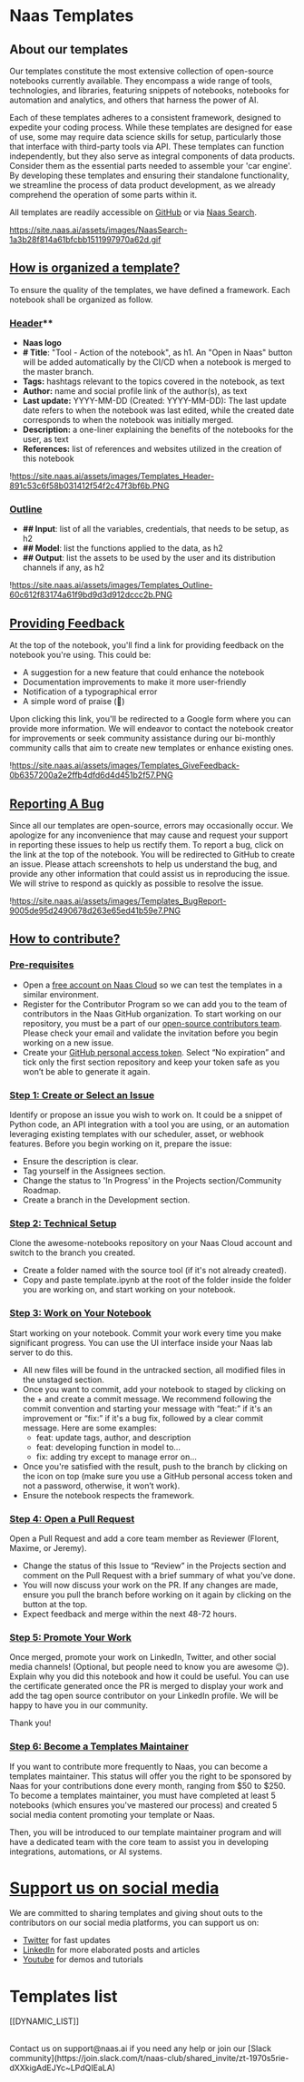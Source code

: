 # Naas Templates

## About our templates

Our templates constitute the most extensive collection of open-source notebooks currently available. They encompass a wide range of tools, technologies, and libraries, featuring snippets of notebooks, notebooks for automation and analytics, and others that harness the power of AI.

Each of these templates adheres to a consistent framework, designed to expedite your coding process. While these templates are designed for ease of use, some may require data science skills for setup, particularly those that interface with third-party tools via API. These templates can function independently, but they also serve as integral components of data products. Consider them as the essential parts needed to assemble your 'car engine'. By developing these templates and ensuring their standalone functionality, we streamline the process of data product development, as we already comprehend the operation of some parts within it.

All templates are readily accessible on [GitHub](https://github.com/jupyter-naas/awesome-notebooks) or via [Naas Search](https://naas.ai/search).

https://site.naas.ai/assets/images/NaasSearch-1a3b28f814a61bfcbb1511997970a62d.gif

## [How is organized a template?](https://site.naas.ai/docs/developers/templates#how-is-organized-a-template)

To ensure the quality of the templates, we have defined a framework. Each notebook shall be organized as follow.

### [Header](https://site.naas.ai/docs/developers/templates#header)**

- **Naas logo**
- **# Title**: "Tool - Action of the notebook", as h1. An "Open in Naas" button will be added automatically by the CI/CD when a notebook is merged to the master branch.
- **Tags:** hashtags relevant to the topics covered in the notebook, as text
- **Author:** name and social profile link of the author(s), as text
- **Last update:** YYYY-MM-DD (Created: YYYY-MM-DD): The last update date refers to when the notebook was last edited, while the created date corresponds to when the notebook was initially merged.
- **Description:** a one-liner explaining the benefits of the notebooks for the user, as text
- **References:** list of references and websites utilized in the creation of this notebook

!https://site.naas.ai/assets/images/Templates_Header-891c53c6f58b031412f54f2c47f3bf6b.PNG

### [Outline](https://site.naas.ai/docs/developers/templates#outline)

- **## Input**: list of all the variables, credentials, that needs to be setup, as h2
- **## Model**: list the functions applied to the data, as h2
- **## Output**: list the assets to be used by the user and its distribution channels if any, as h2

!https://site.naas.ai/assets/images/Templates_Outline-60c612f83174a61f9bd9d3d912dccc2b.PNG

## [Providing Feedback](https://site.naas.ai/docs/developers/templates#providing-feedback)

At the top of the notebook, you'll find a link for providing feedback on the notebook you're using. This could be:

- A suggestion for a new feature that could enhance the notebook
- Documentation improvements to make it more user-friendly
- Notification of a typographical error
- A simple word of praise (🙂)

Upon clicking this link, you'll be redirected to a Google form where you can provide more information. We will endeavor to contact the notebook creator for improvements or seek community assistance during our bi-monthly community calls that aim to create new templates or enhance existing ones.

!https://site.naas.ai/assets/images/Templates_GiveFeedback-0b6357200a2e2ffb4dfd6d4d451b2f57.PNG

## [Reporting A Bug](https://site.naas.ai/docs/developers/templates#reporting-a-bug)

Since all our templates are open-source, errors may occasionally occur. We apologize for any inconvenience that may cause and request your support in reporting these issues to help us rectify them. To report a bug, click on the link at the top of the notebook. You will be redirected to GitHub to create an issue. Please attach screenshots to help us understand the bug, and provide any other information that could assist us in reproducing the issue. We will strive to respond as quickly as possible to resolve the issue.

!https://site.naas.ai/assets/images/Templates_BugReport-9005de95d2490678d263e65ed41b59e7.PNG

## [How to contribute?](https://site.naas.ai/docs/developers/templates#how-to-contribute)

### [Pre-requisites](https://site.naas.ai/docs/developers/templates#pre-requisites)
- Open a [free account on Naas Cloud](https://app.naas.ai/) so we can test the templates in a similar environment.
- Register for the Contributor Program so we can add you to the team of contributors in the Naas GitHub organization. To start working on our repository, you must be a part of our [open-source contributors team](https://github.com/orgs/jupyter-naas/teams/opensource-contributors). Please check your email and validate the invitation before you begin working on a new issue.
- Create your [GitHub personal access token](https://github.com/settings/tokens). Select “No expiration” and tick only the first section repository and keep your token safe as you won’t be able to generate it again.

### [Step 1: Create or Select an Issue](https://site.naas.ai/docs/developers/templates#step-1-create-or-select-an-issue)

Identify or propose an issue you wish to work on. It could be a snippet of Python code, an API integration with a tool you are using, or an automation leveraging existing templates with our scheduler, asset, or webhook features. Before you begin working on it, prepare the issue:

- Ensure the description is clear.
- Tag yourself in the Assignees section.
- Change the status to 'In Progress' in the Projects section/Community Roadmap.
- Create a branch in the Development section.

### [Step 2: Technical Setup](https://site.naas.ai/docs/developers/templates#step-2-technical-setup)

Clone the awesome-notebooks repository on your Naas Cloud account and switch to the branch you created.

- Create a folder named with the source tool (if it's not already created).
- Copy and paste template.ipynb at the root of the folder inside the folder you are working on, and start working on your notebook.

### [Step 3: Work on Your Notebook](https://site.naas.ai/docs/developers/templates#step-3-work-on-your-notebook)

Start working on your notebook. Commit your work every time you make significant progress. You can use the UI interface inside your Naas lab server to do this.

- All new files will be found in the untracked section, all modified files in the unstaged section.
- Once you want to commit, add your notebook to staged by clicking on the + and create a commit message. We recommend following the commit convention and starting your message with “feat:” if it's an improvement or “fix:” if it's a bug fix, followed by a clear commit message. Here are some examples:
    - feat: update tags, author, and description
    - feat: developing function in model to…
    - fix: adding try except to manage error on…
- Once you're satisfied with the result, push to the branch by clicking on the icon on top (make sure you use a GitHub personal access token and not a password, otherwise, it won’t work).
- Ensure the notebook respects the framework.

### [Step 4: Open a Pull Request](https://site.naas.ai/docs/developers/templates#step-4-open-a-pull-request)

Open a Pull Request and add a core team member as Reviewer (Florent, Maxime, or Jeremy).

- Change the status of this Issue to “Review” in the Projects section and comment on the Pull Request with a brief summary of what you've done.
- You will now discuss your work on the PR. If any changes are made, ensure you pull the branch before working on it again by clicking on the button at the top.
- Expect feedback and merge within the next 48-72 hours.

### [Step 5: Promote Your Work](https://site.naas.ai/docs/developers/templates#step-5-promote-your-work)

Once merged, promote your work on LinkedIn, Twitter, and other social media channels! (Optional, but people need to know you are awesome 😉). Explain why you did this notebook and how it could be useful. You can use the certificate generated once the PR is merged to display your work and add the tag open source contributor on your LinkedIn profile. We will be happy to have you in our community.

Thank you!

### [Step 6: Become a Templates Maintainer](https://site.naas.ai/docs/developers/templates#step-6-become-a-templates-maintainer)

If you want to contribute more frequently to Naas, you can become a templates maintainer. This status will offer you the right to be sponsored by Naas for your contributions done every month, ranging from $50 to $250. To become a templates maintainer, you must have completed at least 5 notebooks (which ensures you've mastered our process) and created 5 social media content promoting your template or Naas.

Then, you will be introduced to our template maintainer program and will have a dedicated team with the core team to assist you in developing integrations, automations, or AI systems.

# [Support us on social media](https://site.naas.ai/docs/developers/templates#support-us-on-social-media)

We are committed to sharing templates and giving shout outs to the contributors on our social media platforms, you can support us on:

- [Twitter](https://twitter.com/JupyterNaas) for fast updates
- [LinkedIn](https://www.linkedin.com/company/naas-ai/) for more elaborated posts and articles
- [Youtube](https://www.youtube.com/channel/UCKKG5hzjXXU_rRdHHWQ8JHQ/videos) for demos and tutorials

# Templates list

[[DYNAMIC_LIST]]


<br/>
Contact us on support@naas.ai if you need any help or join our [Slack community](https://join.slack.com/t/naas-club/shared_invite/zt-1970s5rie-dXXkigAdEJYc~LPdQIEaLA)
